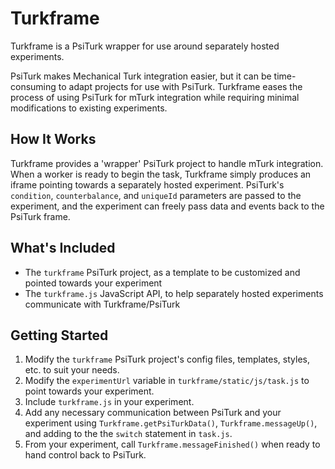 # Turkframe

Turkframe is a PsiTurk wrapper for use around separately hosted experiments.

PsiTurk makes Mechanical Turk integration easier, but it can be time-consuming to adapt projects for use with PsiTurk. Turkframe eases the process of using PsiTurk for mTurk integration while requiring minimal modifications to existing experiments.

## How It Works

Turkframe provides a 'wrapper' PsiTurk project to handle mTurk integration. When a worker is ready to begin the task, Turkframe simply produces an iframe pointing towards a separately hosted experiment. PsiTurk's `condition`, `counterbalance`, and `uniqueId` parameters are passed to the experiment, and the experiment can freely pass data and events back to the PsiTurk frame.

## What's Included

- The `turkframe` PsiTurk project, as a template to be customized and pointed towards your experiment
- The `turkframe.js` JavaScript API, to help separately hosted experiments communicate with Turkframe/PsiTurk

## Getting Started

1. Modify the `turkframe` PsiTurk project's config files, templates, styles, etc. to suit your needs.
2. Modify the `experimentUrl` variable in `turkframe/static/js/task.js` to point towards your experiment.
3. Include `turkframe.js` in your experiment.
4. Add any necessary communication between PsiTurk and your experiment using `Turkframe.getPsiTurkData()`, `Turkframe.messageUp()`, and adding to the the `switch` statement in `task.js`.
5. From your experiment, call `Turkframe.messageFinished()` when ready to hand control back to PsiTurk.